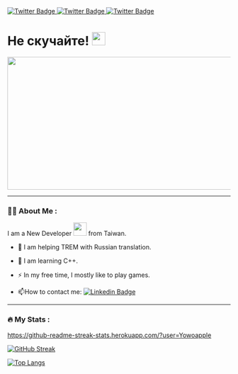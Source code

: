 <div id="badges">
  <a href="https://twitter.com/AppleJackOAO">
    <img src="https://img.shields.io/badge/Twitter-blue?style=for-the-badge&logo=twitter&logoColor=white" alt="Twitter Badge"/>
  </a>
  <a href="https://twitter.com/AppleJackOAO">
    <img src="https://img.shields.io/badge/Twitter-blue?style=for-the-badge&logo=twitter&logoColor=white" alt="Twitter Badge"/>
  </a>
  <a href="https://twitter.com/AppleJackOAO">
    <img src="https://img.shields.io/badge/Twitter-blue?style=for-the-badge&logo=twitter&logoColor=white" alt="Twitter Badge"/>
  </a>
</div>
<h1>
  Не скучайте! 
  <img src="https://media.giphy.com/media/hvRJCLFzcasrR4ia7z/giphy.gif" width="30px"/>
</h1>
<div align="center">
  <img src="https://media.giphy.com/media/dWesBcTLavkZuG35MI/giphy.gif" width="600" height="300"/>
</div>

---

### :woman_technologist: About Me :

I am a New Developer <img src="https://media.giphy.com/media/WUlplcMpOCEmTGBtBW/giphy.gif" width="30"> from Taiwan.
- :telescope: I am helping TREM with Russian translation.

- :seedling: I am learning C++.

- :zap: In my free time, I mostly like to play games.

- :mailbox:How to contact me: [![Linkedin Badge](https://img.shields.io/badge/Twitter-blue?style=for-the-badge&logo=twitter&logoColor=white)](https://twitter.com/AppleJackOAO)

---

### :fire: My Stats :

https://github-readme-streak-stats.herokuapp.com/?user=Yowoapple

[![GitHub Streak](http://github-readme-streak-stats.herokuapp.com?user=Yowoapple&theme=dark&background=000000)](https://git.io/streak-stats)

[![Top Langs](https://github-readme-stats.vercel.app/api/top-langs/?username=Yowoapple&layout=compact&theme=vision-friendly-dark)](https://github.com/anuraghazra/github-readme-stats)
